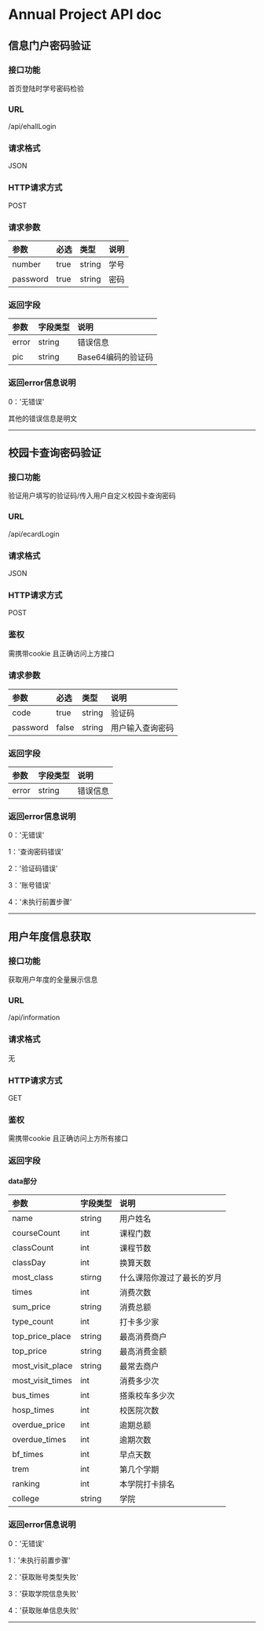 # Annual Project API doc

## 信息门户密码验证

### 接口功能

首页登陆时学号密码检验

### URL

/api/ehallLogin

### 请求格式

JSON

### HTTP请求方式

POST

### 请求参数

| 参数     | 必选 | 类型   | 说明 |
| :------- | :--- | :----- | :--- |
| number   | true | string | 学号 |
| password | true | string | 密码 |

### 返回字段

| 参数  | 字段类型 | 说明               |
| :---- | :------- | :---------------|
| error | string   | 错误信息          |
| pic   | string   | Base64编码的验证码 |

### 返回error信息说明
0：'无错误'

其他的错误信息是明文

------

## 校园卡查询密码验证

### 接口功能

验证用户填写的验证码/传入用户自定义校园卡查询密码

### URL

/api/ecardLogin

### 请求格式

JSON

### HTTP请求方式

POST

### 鉴权

需携带cookie 且正确访问上方接口

### 请求参数

| 参数     | 必选  | 类型   | 说明             |
| :------- | :---- | :----- | :--------------- |
| code     | true  | string | 验证码           |
| password | false | string | 用户输入查询密码 |

### 返回字段

| 参数  | 字段类型 | 说明     |
| :---- | :------- | :------- |
| error | string   | 错误信息 |

### 返回error信息说明

0：'无错误'

1：'查询密码错误'

2：'验证码错误'

3：'账号错误'

4：'未执行前置步骤'

------

## 用户年度信息获取

### 接口功能

获取用户年度的全量展示信息

### URL

/api/information

### 请求格式

无

### HTTP请求方式

GET

### 鉴权

需携带cookie 且正确访问上方所有接口

### 返回字段

#### data部分

| 参数    | 字段类型 | 说明                       |
| :------ | :------- | :------------------------- |
| name | string| 用户姓名|
| courseCount | int      | 课程门数              |
| classCount | int      | 课程节数                |
| classDay | int      | 换算天数                 |
| most_class | stirng   | 什么课陪你渡过了最长的岁月    |
| times  | int      | 消费次数                 |
| sum_price  | string   | 消费总额                 |
| type_count  | int      | 打卡多少家                 |
| top_price_place | string   | 最高消费商户       |
| top_price | string   | 最高消费金额               |
| most_visit_place | string   | 最常去商户             |
| most_visit_times | int      | 消费多少次                 |
| bus_times | int      | 搭乘校车多少次              |
| hosp_times | int      | 校医院次数                 |
| overdue_price | int      | 逾期总额              |
|overdue_times|int|逾期次数|
| bf_times | int      | 早点天数                   |
| trem | int      | 第几个学期                 |
|ranking|int|本学院打卡排名|
|college|string|学院|

### 返回error信息说明

0：'无错误'

1：'未执行前置步骤'

2：'获取账号类型失败'

3：'获取学院信息失败'

4：'获取账单信息失败'



------